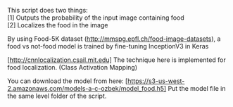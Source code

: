 This script does two things:</br>
[1]	Outputs the probability of the input image containing food </br>
[2] Localizes the food in the image </br>




By using Food-5K dataset (http://mmspg.epfl.ch/food-image-datasets), a food vs not-food model is trained by fine-tuning InceptionV3 in Keras

[http://cnnlocalization.csail.mit.edu] The technique here is implemented for food localization. (Class Activation Mapping)


You can download the model from here: [https://s3-us-west-2.amazonaws.com/models-a-c-ozbek/model_food.h5] Put the model file in the same level folder of the script.
